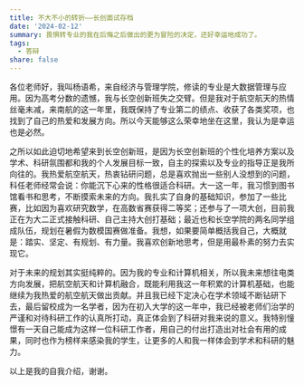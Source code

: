 ```yaml
---
title: 不大不小的转折——长创面试存档
date: '2024-02-12'
summary: 畏惧转专业的我在后悔之后做出的更为冒险的决定，还好幸运地成功了。
tags:
  - 答辩
share: false
---
```


各位老师好，我叫杨语希，来自经济与管理学院，修读的专业是大数据管理与应用。因为高考分数的遗憾，我与长空创新班失之交臂。但是我对于航空航天的热情丝毫未减，来南航的这一年里，我既保持了专业第二的绩点、收获了各类奖项，也找到了自己的热爱和发展方向。所以今天能够这么荣幸地坐在这里，我认为是幸运也是必然。

之所以如此迫切地希望来到长空创新班，是因为长空创新班的个性化培养方案以及学术、科研氛围都和我的个人发展目标一致，自主的探索以及专业的指导正是我所向往的。我热爱航空航天，热衷钻研问题，总是喜欢抛出一些别人没想到的问题，科任老师经常会说：你能沉下心来的性格很适合科研。大一这一年，我习惯到图书馆看书和思考，不断摸索未来的方向。我扎实了自身的基础知识，参加了一些比赛，比如因为喜欢研究数学，在高数省赛获得二等奖；还参与了一项大创，目前我正在为大二正式接触科研、自己主持大创打基础；最近也和长空学院的两名同学组成队伍，规划在暑假为数模国赛做准备。我想，如果要简单概括我自己，大概就是：踏实、坚定、有规划、有力量。我喜欢创新地思考，但是用最朴素的努力去实现它。

对于未来的规划其实挺纯粹的。因为我的专业和计算机相关，所以我未来想往电类方向发展，把航空航天和计算机融合，既能利用我这一年积累的计算机基础，也能继续为我热爱的航空航天做出贡献。并且我已经下定决心在学术领域不断钻研下去，最后留校成为一名学者，因为在初入大学的这一年中，我已经被老师们治学的严谨和对待科研工作的认真所打动，真正体会到了科研对我来说的意义。我特别憧憬有一天自己能成为这样一位科研工作者，用自己的付出打造出对社会有用的成果，同时也作为榜样来感染我的学生，让更多的人和我一样体会到学术和科研的魅力。

以上是我的自我介绍，谢谢。